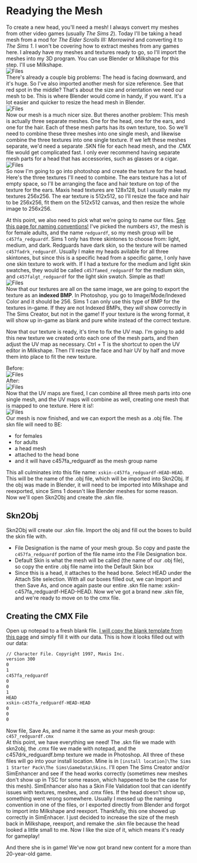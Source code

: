 # Readying the Mesh
To create a new head, you'll need a mesh! I always convert my meshes from other video games (usually *The Sims 2*). 
Today I'll be taking a head mesh from a mod for *The Elder Scrolls III: Morrowind* and converting it to *The Sims 1*. I won't be covering how to extract meshes from any games here. I already have my meshes and textures ready to go, so I'll import the meshes into my 3D program. You can use Blender or Milkshape for this step. I'll use Milkshape.  
![Files](mesh1.jpg)  
There's already a couple big problems: The head is facing downward, and it's huge. So I've also imported another mesh for size reference. See that red spot in the middle? That's about the size and orientation we need our mesh to be. This is where Blender would come in handy, if you want. It's a lot easier and quicker to resize the head mesh in Blender.  
![Files](mesh2.jpg)  
Now our mesh is a much nicer size. But theres another problem: This mesh is actually three separate meshes. One for the head, one for the ears, and one for the hair. Each of these mesh parts has its own texture, too. So we'll need to combine these three meshes into one single mesh, and likewise combine the three textures into one single texture. If we left these meshes separate, we'd need a separate .SKN file for each head mesh, and the .CMX file would get complicated fast. I only ever recommend having separate mesh parts for a head that has accessories, such as glasses or a cigar.    
![Files](mesh3.jpg)   
So now I'm going to go into photoshop and create the texture for the head. Here's the three textures I'll need to combine. The ears texture has a lot of empty space, so I'll be arranging the face and hair texture on top of the texture for the ears. Maxis head textures are 128x128, but I usually make my textures 256x256. The ear texture is 512x512, so I'll resize the face and hair to be 256x256, fit them on the 512x512 canvas, and then resize the whole image to 256x256.  
 
At this point, we also need to pick what we're going to name our files. [See this page for naming conventions!](skn2objcxm.md) I've picked the numbers `457`, the mesh is for female adults, and the name `redguardf`, so my mesh group will be `c457fa_redguardf`. Sims 1 only has three skintones to choose from: light, medium, and dark. Redguards have dark skin, so the texture will be named `c457fadrk_redguardf`. Usually I make my heads avilable for all three skintones, but since this is a specific head from a specific game, I only have one skin texture to work with. If I had a texture for the medium and light skin swatches, they would be called `c457famed_redguardf` for the medium skin, and `c457falgt_redguardf` for the light skin swatch. Simple as that!  
![Files](mesh4.jpg)  
Now that our textures are all on the same image, we are going to export the texture as an **indexed BMP**. In Photoshop, you go to Image/Mode/Indexed Color and it should be 256. Sims 1 can only use this type of BMP for the textures in-game. If they are not Indexed BMPs, they *will* show correctly in The Sims Creator, but not in the game! If your texture is the wrong format, it will show up in-game as blank and pure white instead of the correct texture.  

Now that our texture is ready, it's time to fix the UV map. I'm going to add this new texture we created onto each one of the mesh parts, and then adjust the UV map as necessary. Ctrl + T is the shortcut to open the UV editor in Milkshape. Then I'll resize the face and hair UV by half and move them into place to fit the new texture.   

Before:  
![Files](mesh5.jpg)   
After:  
![Files](mesh6.jpg)  
Now that the UV maps are fixed, I can combine all three mesh parts into one single mesh, and the UV maps will combine as well, creating one mesh that is mapped to one texture. Here it is!:  
![Files](mesh7.jpg)   
Our mesh is now finished, and we can export the mesh as a .obj file. The skn file will need to BE:  
- for females
- for adults
- a head mesh
- attached to the head bone
- and it will have c457fa_redguardf as the mesh group name

This all culminates into this file name: `xskin-c457fa_redguardf-HEAD-HEAD`. This will be the name of the .obj file, which will be imported into Skn2Obj. If the obj was made in Blender, it will need to be imported into Milkshape and reexported, since Sims 1 doesn't like Blender meshes for some reason.    
Now we'll open Skn2Obj and create the .skn file.
## Skn2Obj  
Skn2Obj will create our .skn file. Import the obj and fill out the boxes to build the skin file with.  
- File Designation is the name of your mesh group. So copy and paste the `c457fa_redguardf` portion of the file name into the File Designation box.
- Default Skin is what the mesh will be called (the name of our .obj file), so copy the entire .obj file name into the Default Skin box
- Since this is a head, it attaches to the head bone. Select HEAD under the Attach Site selection.
 With all our boxes filled out, we can Import and then Save As, and once again paste our entire .skn file name: xskin-c457fa_redguardf-HEAD-HEAD. Now we've got a brand new .skn file, and we're ready to move on to the cmx file.

## Creating the CMX File
Open up notepad to a fresh blank file. [I will copy the blank template from this page](skn2objcxm.md) and simply fill it with our data. This is how it looks filled out with our data:  
```sh
// Character File. Copyright 1997, Maxis Inc.
version 300
0
1
c457fa_redguardf
0
0
1
HEAD
xskin-c457fa_redguardf-HEAD-HEAD
0
0
0
```
Now file, Save As, and name it the same as your mesh group: `c457_redguardf.cmx`  
At this point, we have everything we need! The .skn file we made with skn2obj, the .cmx file we made with notepad, and the c457drk_redguardf.bmp texture we made in Photoshop. All three of these files will go into your install location. Mine is in `[install location]\The Sims 1 Starter Pack\The Sims\GameData\Skins`. I'll open The Sims Creator and/or SimEnhancer and see if the head works correctly (sometimes new meshes don't show up in TSC for some reason, which happened to be the case for this mesh). SimEnhancer also has a Skin File Validation tool that can identify issues with textures, meshes, and .cmx files. If the head doesn't show up, something went wrong somewhere. Usually I messed up the naming convention in one of the files, or I exported directly from Blender and forgot to import into Milkshape and reexport. Thankfully, this one showed up correctly in SimEnhacer. I just decided to increase the size of the mesh back in Milkshape, reexport, and remake the .skn file because the head looked a little small to me. Now I like the size of it, which means it's ready for gameplay!  

And there she is in game! We've now got brand new content for a more than 20-year-old game.
